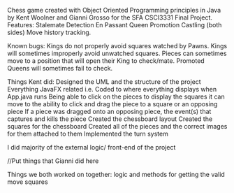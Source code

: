 Chess game created with Object Oriented Programming principles in Java by Kent Woolner and Gianni Grosso for the SFA CSCI3331 Final Project.
Features:
Stalemate Detection
En Passant
Queen Promotion
Castling (both sides)
Move history tracking.


Known bugs:
Kings do not properly avoid squares watched by Pawns.
Kings will sometimes improperly avoid unwatched squares.
Pieces can sometimes move to a position that will open their King to check/mate.
Promoted Queens will sometimes fail to check.

Things Kent did:
Designed the UML and the structure of the project
Everything JavaFX related
  i.e. Coded to where everything displays when App.java runs
       Being able to click on the pieces to display the squares it can move to
       the ability to click and drag the piece to a square or an opposing piece
       If a piece was dragged onto an opposing piece, the event(s) that captures and kills the piece
       Created the chessboard layout
       Created the squares for the chessboard
       Created all of the pieces and the correct images for them attached to them
Implemented the turn system
       
I did majority of the external logic/ front-end of the project

//Put things that Gianni did here


Things we both worked on together:
  logic and methods for getting the valid move squares
